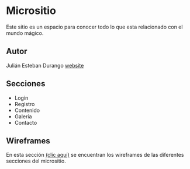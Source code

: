 # Micrositio

Este sitio es un espacio para conocer todo lo que esta relacionado con el mundo mágico.

## Autor

Julián Esteban Durango 
[website](https://www.linkedin.com/onboarding/start/abook-import/new/)

## Secciones

* Login
* Registro
* Contenido
* Galería
* Contacto

## Wireframes

En esta sección [(clic aquí)](https://github.com/juliandurango/Micrositio/tree/master/wireframes) se encuentran los wireframes de las diferentes secciones del micrositio.
